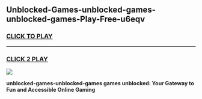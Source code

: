 
## Unblocked-Games-unblocked-games-unblocked-games-Play-Free-u6eqv
<h3>
<a href="https://premium76.site?title=unblocked-games-unblocked-games&ref=23A">CLICK TO PLAY</a></h3>
<hr>

<h3>
<a href="https://premium76.site?title=unblocked-games-unblocked-games&ref=23A">CLICK 2 PLAY</a>
  
</h3>

<a href="https://premium76.site?title=unblocked-games-unblocked-games&ref=23A"><img src="https://clearcache.store/games.png"></a>


**unblocked-games-unblocked-games games unblocked: Your Gateway to Fun and Accessible Online Gaming**
